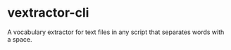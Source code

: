 # vextractor-cli
A vocabulary extractor for text files in any script that separates words with a space.
